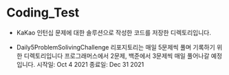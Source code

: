 # Coding_Test

- KaKao 인턴십 문제에 대한 솔루션으로 작성한 코드를 저장한 디렉토리입니다.

- Daily5ProblemSolivingChallenge 리포지토리는 매일 5문제씩 풀며 기록하기 위한 디렉토리입니다
프로그래머스에서 2문제, 백준에서 3문제씩 매일 풀어나갈 예정입니다. 
시작일: Oct 4 2021
종료일: Dec 31 2021
